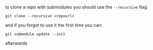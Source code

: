 to clone a repo with submodules you should use the `--recursive` flag:

    git clone --recursive <repourl>

and if you forgot to use it the first time you can:

    git submodule update --init

afterwards
